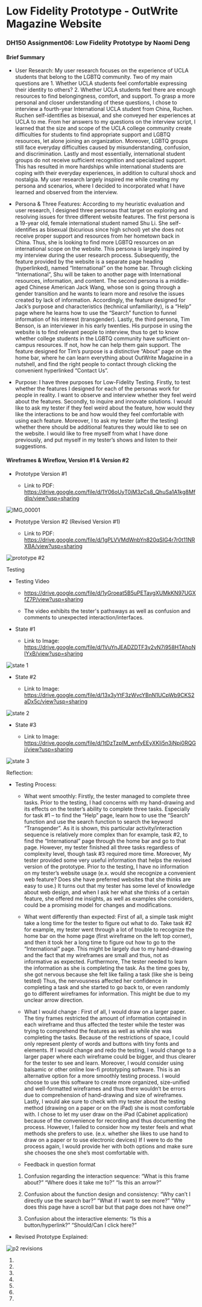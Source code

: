 # Low Fidelity Prototype - OutWrite Magazine Website

### DH150 Assignment06: Low Fidelity Prototype by Naomi Deng

#### Brief Summary

- User Research: My user research focuses on the experience of UCLA students that belong to the LGBTQ community. Two of my main questions are 1. Whether UCLA students feel comfortable expressing their identity to others?  2. Whether UCLA students feel there are enough resources to find belongingness, comfort, and support. To grasp a more personal and closer understanding of these questions, I chose to interview a fourth-year International UCLA student from China, Ruchen. Ruchen self-identifies as bisexual, and she conveyed her experiences at UCLA to me. From her answers to my questions on the interview script, I learned that the size and scope of the UCLA college community create difficulties for students to find appropriate support and LGBTQ resources, let alone joining an organization. Moreover, LGBTQ groups still face everyday difficulties caused by misunderstanding, confusion, and discrimination. Lastly and most essentially, international student groups do not receive sufficient recognition and specialized support. This has resulted in more hardships while international students are coping with their everyday experiences, in addition to cultural shock and nostalgia. My user research largely inspired me while creating my persona and scenarios, where I decided to incorporated what I have learned and observed from the interview. 

- Persona & Three Features: According to my heuristic evaluation and user research, I designed three personas that target on exploring and resolving issues for three different website features. The first persona is a 19-year old, female international student named Shu Li. She self-identifies as bisexual (bicurious since high school) yet she does not receive proper support and resources from her hometown back in China. Thus, she is looking to find more LGBTQ resources on an international scope on the website. This persona is largely inspired by my interview during the user research process.  Subsequently, the feature provided by the website is a separate page heading (hyperlinked), named “International” on the home bar. Through clicking “International”, Shu will be taken to another page with International resources, information, and content. The second persona is a middle-aged Chinese American Jack Wang, whose son is going through a gender transition and he wants to learn more and resolve the issues created by lack of information. Accordingly, the feature designed for Jack’s purpose and characteristics (technical unfamiliarity),  is a “Help” page where he learns how to use the “Search” function to funnel information of his interest (transgender). Lastly, the third persona, Tim Benson, is an interviewer in his early twenties. His purpose in using the website is to find relevant people to interview, thus to get to know whether college students in the LGBTQ community have sufficient on-campus resources. If not, how he can help them gain support. The feature designed for Tim’s purpose is a distinctive “About” page on the home bar, where he can learn everything about OutWrite Magazine in a nutshell, and find the right people to contact through clicking the convenient hyperlinked “Contact Us”. 

- Purpose: I have three purposes for Low-Fidelity Testing. Firstly, to test whether the features I designed for each of the personas work for people in reality. I want to observe and interview whether they feel weird about the features. Secondly, to inquire and innovate solutions. I would like to ask my tester if they feel weird about the feature, how would they like the interactions to be and how would they feel comfortable with using each feature.  Moreover, I to ask my tester (after the testing) whether there should be additional features they would like to see on the website. I would like to free myself from what I have done previously, and put myself in my tester’s shows and listen to their suggestions. 

#### Wireframes & Wireflow, Version #1 & Version #2 

- Prototype Version #1

  - Link to PDF: https://drive.google.com/file/d/1Y06oUyT0jM3zCs8_QhuSa1A1kg8Mfdlq/view?usp=sharing

![IMG_00001](https://user-images.githubusercontent.com/59623164/74706545-18d4d100-51cc-11ea-9602-6abe35e0e7a2.jpeg)

- Prototype Version #2 (Revised Version #1)

  - Link to PDF: https://drive.google.com/file/d/1gPLVVMdWnbYn820qSIG4r7r0t11NRXBA/view?usp=sharing

![prototype #2](https://user-images.githubusercontent.com/59623164/74706641-5afe1280-51cc-11ea-8bd1-d74673650ddf.jpeg)

Testing

- Testing Video

  - https://drive.google.com/file/d/1yGroeat5B5uPETaygXUMkKN97UGXfZ7P/view?usp=sharing
  
  - The video exhibits the tester's pathsways as well as confusion and comments to unexpected interaction/interfaces. 

- State #1

  - Link to Image: https://drive.google.com/file/d/1VuYnJEADZDTF3v2vN7i958HTAhoNIYxB/view?usp=sharing

![state 1](https://user-images.githubusercontent.com/59623164/74707329-66ead400-51ce-11ea-9bdb-9357b046a4fe.PNG)

- State #2

  - Link to Image: https://drive.google.com/file/d/13x3yYtF3zWvcYBnN1UCpWb9CKS2aDx5c/view?usp=sharing

![state 2](https://user-images.githubusercontent.com/59623164/74707340-7538f000-51ce-11ea-8280-e9f87adcc0c0.PNG)

- State #3

  - Link to Image: https://drive.google.com/file/d/1tDzTzplM_wnfyEEyXKIi5n3jNpi0RQGj/view?usp=sharing

![state 3](https://user-images.githubusercontent.com/59623164/74707357-8124b200-51ce-11ea-86d9-aa3b65ac03bd.PNG)

Reflection: 

- Testing Process: 

  - What went smoothly: Firstly, the tester managed to complete three tasks. Prior to the testing, I had concerns with my hand-drawing and its effects on the tester’s ability to complete three tasks. Especially for task #1 – to find the “Help” page, learn how to use the “Search” function and use the search function to search the keyword “Transgender”. As it is shown, this particular activity/interaction sequence is relatively more complex than for example, task #2, to find the “International” page through the home bar and go to that page. However, my tester finished all three tasks regardless of complexity level, though task #3 required more time. Moreover, My tester provided some very useful information that helps the revised version of the prototype. Prior to the testing, I have no information on my tester’s website usage (e.x. would she recognize a convenient web feature? Does she have preferred websites that she thinks are easy to use.) It turns out that my tester has some level of knowledge about web design, and when I ask her what she thinks of a certain feature, she offered me insights, as well as examples she considers, could be a promising model for changes and modifications. 
  
  - What went differently than expected: First of all, a simple task might take a long time for the tester to figure out what to do. Take task #2 for example, my tester went through a lot of trouble to recognize the home bar on the home page (first wireframe on the left top corner), and then it took her a long time to figure out how to go to the “International” page. This might be largely due to my hand-drawing and the fact that my wireframes are small and thus, not as informative as expected. Furthermore, The tester needed to learn the information as she is completing the task. As the time goes by, she got nervous because she felt like failing a task (like she is being tested) Thus, the nervousness affected her confidence in completing a task and she started to go back to, or even randomly go to different wireframes for information. This might be due to my unclear arrow direction.  

  - What I would change : First of all, I would draw on a larger paper. The tiny frames restricted the amount of information contained in each wireframe and thus affected the tester while the tester was trying to comprehend the features as well as while she was completing the tasks. Because of the restrictions of space, I could only represent plenty of words and buttons with tiny fonts and elements. If I would change and redo the testing, I would change to a larger paper where each wireframe could be bigger, and thus clearer for the tester to see and learn. Moreover, I would consider using balsamic or other online low-fi prototyping software. This is  an alternative option for a more smoothly testing process. I would choose to use this software to create more organized, size-unified and well-formatted wireframes and thus there wouldn’t be errors due to comprehension of hand-drawing and size of wireframes. Lastly, I would ake sure to check with my tester about the testing method (drawing on a paper or on the iPad) she is  most comfortable with. I chose to let my user draw on the iPad (Cabinet application) because of the convenience for recording and thus documenting the process. However, I failed to consider how my tester feels and what methods she prefers to use. (e.x. whether she likes to use hand to draw on a paper or to use electronic devices) If I were to do the process again, I would provide her with both options and make sure she chooses the one she’s most comfortable with. 

  - Feedback in question format
 
  1. Confusion regarding the interaction sequence: “What is this frame about?” “Where does it take me to?” “Is this an arrow?”
  
  2. Confusion about the function design and consistency: “Why can’t I directly use the search bar?” “What if I want to see more?” “Why does this page have a scroll bar but that page does not have one?” 
  
  3. Confusion about the interactive elements: “Is this a button/hyperlink?” “Should/Can I click here?”


- Revised Prototype Explained: 

![p2 revisions](https://user-images.githubusercontent.com/59623164/74707778-a4039600-51cf-11ea-9ce7-800b393c84c2.jpeg)

  1. 
  
  2. 
  
  3.
  
  4.
  
  5.
  
  6.
  
  7.
